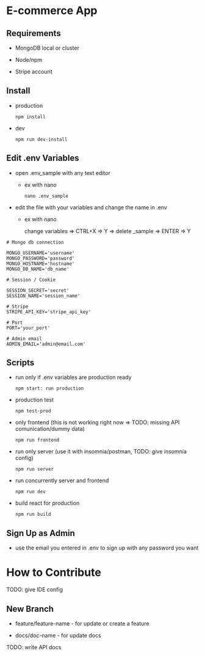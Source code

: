 # E-commerce App

## Requirements

* MongoDB local or cluster

* Node/npm

* Stripe account


## Install

* production

    ```npm install```

* dev

    ```npm run dev-install```

## Edit .env Variables

* open .env_sample with any text editor

    * ex with nano

        ```nano .env_sample```

* edit the file with your variables and change the name in .env

    * ex with nano

        change variables => CTRL+X => Y => delete _sample => ENTER => Y

```
# Mongo db connection

MONGO_USERNAME='username'
MONGO_PASSWORD='password'
MONGO_HOSTNAME='hostname'
MONGO_DB_NAME='db_name'

# Session / Cookie

SESSION_SECRET='secret'
SESSION_NAME='session_name'

# Stripe
STRIPE_API_KEY='stripe_api_key'

# Port
PORT='your_port'

# Admin email
ADMIN_EMAIL='admin@email.com'
```

## Scripts

* run only if .env variables are production ready

    ```npm start: run production```

* production test

    ```npm test-prod```

* only frontend (this is not working right now => TODO: missing API comunication/dummy data)

    ```npm run frontend```

* run only server (use it with insomnia/postman, TODO: give insomnia config)

    ```npm run server```

* run concurrently server and  frontend

    ```npm run dev```

* build react for production

    ```npm run build```

## Sign Up as Admin

* use the email you entered in .env to sign up with any password you want

# How to Contribute

TODO: give IDE config

## New Branch

* feature/feature-name - for update or create a feature

* docs/doc-name - for update docs

TODO: write API docs